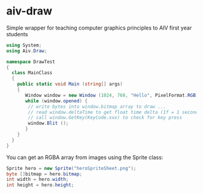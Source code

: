 # aiv-draw
Simple wrapper for teaching computer graphics principles to AIV first year students


```csharp
using System;
using Aiv.Draw;

namespace DrawTest
{
  class MainClass
  {
    public static void Main (string[] args)
    {
       Window window = new Window (1024, 768, "Hello", PixelFormat.RGB);
       while (window.opened) {
        // write bytes into window.bitmap array to draw ...
        // read window.deltaTime to get float time delta (1f = 1 second)
        // call window.GetKey(KeyCode.xxx) to check for key press
        window.Blit ();
       }
    }
  }
}
```

You can get an RGBA array from images using the Sprite class:

```csharp
Sprite hero = new Sprite("heroSpriteSheet.png");
byte []bitmap = hero.bitmap;
int width = hero.width;
int height = hero.height;
```

